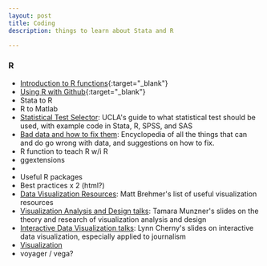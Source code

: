 ```yaml
---
layout: post
title: Coding
description: things to learn about Stata and R

---
```


### R
- [Introduction to R functions](http://adv-r.had.co.nz/Vocabulary.html){:target="_blank"}
- [Using R with Github](http://r-pkgs.had.co.nz/git.html){:target="_blank"}
- Stata to R
- R to Matlab
- [Statistical Test Selector](http://www.ats.ucla.edu/stat/mult_pkg/whatstat/): UCLA's guide to what statistical test should be used, with example code in Stata, R, SPSS, and SAS
- [Bad data and how to fix them](https://github.com/Quartz/bad-data-guide): Encyclopedia of all the things that can and do go wrong with data, and suggestions on how to fix.
- R function to teach R w/i R
- ggextensions
- 
- Useful R packages
- Best practices x 2 (html?)
- [Data Visualization Resources](http://www.cs.ubc.ca/group/infovis/resources.shtml): Matt Brehmer's list of useful visualization resources
- [Visualization Analysis and Design talks](https://www.cs.ubc.ca/~tmm/talks.html): Tamara Munzner's slides on the theory and research of visualization analysis and design
- [Interactive Data Visualization talks](http://ghostweather.slides.com/lynncherny/): Lynn Cherny's slides on interactive data visualization, especially applied to journalism
- [Visualization ](http://arnicas.github.io/interactive-vis-course/index.html)
- voyager / vega?
